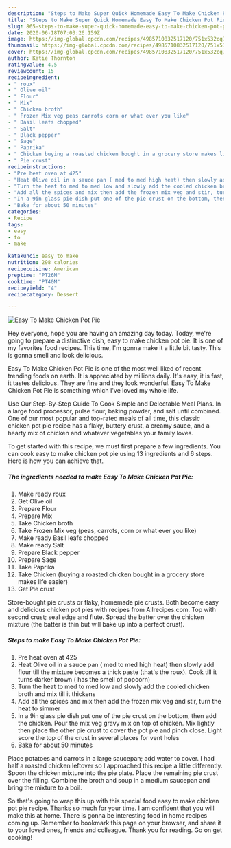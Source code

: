 ```yaml
---
description: "Steps to Make Super Quick Homemade Easy To Make Chicken Pot Pie"
title: "Steps to Make Super Quick Homemade Easy To Make Chicken Pot Pie"
slug: 865-steps-to-make-super-quick-homemade-easy-to-make-chicken-pot-pie
date: 2020-06-18T07:03:26.159Z
image: https://img-global.cpcdn.com/recipes/4985710832517120/751x532cq70/easy-to-make-chicken-pot-pie-recipe-main-photo.jpg
thumbnail: https://img-global.cpcdn.com/recipes/4985710832517120/751x532cq70/easy-to-make-chicken-pot-pie-recipe-main-photo.jpg
cover: https://img-global.cpcdn.com/recipes/4985710832517120/751x532cq70/easy-to-make-chicken-pot-pie-recipe-main-photo.jpg
author: Katie Thornton
ratingvalue: 4.5
reviewcount: 15
recipeingredient:
- " roux"
- " Olive oil"
- " Flour"
- " Mix"
- " Chicken broth"
- " Frozen Mix veg peas carrots corn or what ever you like"
- " Basil leafs chopped"
- " Salt"
- " Black pepper"
- " Sage"
- " Paprika"
- " Chicken buying a roasted chicken bought in a grocery store makes life easier"
- " Pie crust"
recipeinstructions:
- "Pre heat oven at 425"
- "Heat Olive oil in a sauce pan ( med to med high heat) then slowly add flour till the mixture becomes a thick paste (that&#39;s the roux). Cook till it turns darker brown ( has the smell of popcorn)"
- "Turn the heat to med to med low and slowly add the cooled chicken broth and mix till it thickens"
- "Add all the spices and mix then add the frozen mix veg and stir, turn the heat to simmer"
- "In a 9in glass pie dish put one of the pie crust on the bottom, then add the chicken. Pour the mix veg gravy mix on top of chicken. Mix lightly then place the other pie crust to cover the pot pie and pinch close. Light score the top of the crust  in several places for vent holes"
- "Bake for about 50 minutes"
categories:
- Recipe
tags:
- easy
- to
- make

katakunci: easy to make 
nutrition: 298 calories
recipecuisine: American
preptime: "PT26M"
cooktime: "PT40M"
recipeyield: "4"
recipecategory: Dessert

---
```



![Easy To Make Chicken Pot Pie](https://img-global.cpcdn.com/recipes/4985710832517120/751x532cq70/easy-to-make-chicken-pot-pie-recipe-main-photo.jpg)

Hey everyone, hope you are having an amazing day today. Today, we're going to prepare a distinctive dish, easy to make chicken pot pie. It is one of my favorites food recipes. This time, I'm gonna make it a little bit tasty. This is gonna smell and look delicious.

Easy To Make Chicken Pot Pie is one of the most well liked of recent trending foods on earth. It is appreciated by millions daily. It's easy, it is fast, it tastes delicious. They are fine and they look wonderful. Easy To Make Chicken Pot Pie is something which I've loved my whole life.

Use Our Step-By-Step Guide To Cook Simple and Delectable Meal Plans. In a large food processor, pulse flour, baking powder, and salt until combined. One of our most popular and top-rated meals of all time, this classic chicken pot pie recipe has a flaky, buttery crust, a creamy sauce, and a hearty mix of chicken and whatever vegetables your family loves.


To get started with this recipe, we must first prepare a few ingredients. You can cook easy to make chicken pot pie using 13 ingredients and 6 steps. Here is how you can achieve that.

<!--inarticleads1-->

##### The ingredients needed to make Easy To Make Chicken Pot Pie:

1. Make ready  roux
1. Get  Olive oil
1. Prepare  Flour
1. Prepare  Mix
1. Take  Chicken broth
1. Take  Frozen Mix veg (peas, carrots, corn or what ever you like)
1. Make ready  Basil leafs chopped
1. Make ready  Salt
1. Prepare  Black pepper
1. Prepare  Sage
1. Take  Paprika
1. Take  Chicken (buying a roasted chicken bought in a grocery store makes life easier)
1. Get  Pie crust


Store-bought pie crusts or flaky, homemade pie crusts. Both become easy and delicious chicken pot pies with recipes from Allrecipes.com. Top with second crust; seal edge and flute. Spread the batter over the chicken mixture (the batter is thin but will bake up into a perfect crust). 

<!--inarticleads2-->

##### Steps to make Easy To Make Chicken Pot Pie:

1. Pre heat oven at 425
1. Heat Olive oil in a sauce pan ( med to med high heat) then slowly add flour till the mixture becomes a thick paste (that&#39;s the roux). Cook till it turns darker brown ( has the smell of popcorn)
1. Turn the heat to med to med low and slowly add the cooled chicken broth and mix till it thickens
1. Add all the spices and mix then add the frozen mix veg and stir, turn the heat to simmer
1. In a 9in glass pie dish put one of the pie crust on the bottom, then add the chicken. Pour the mix veg gravy mix on top of chicken. Mix lightly then place the other pie crust to cover the pot pie and pinch close. Light score the top of the crust  in several places for vent holes
1. Bake for about 50 minutes


Place potatoes and carrots in a large saucepan; add water to cover. I had half a roasted chicken leftover so I approached this recipe a little differently. Spoon the chicken mixture into the pie plate. Place the remaining pie crust over the filling. Combine the broth and soup in a medium saucepan and bring the mixture to a boil. 

So that's going to wrap this up with this special food easy to make chicken pot pie recipe. Thanks so much for your time. I am confident that you will make this at home. There is gonna be interesting food in home recipes coming up. Remember to bookmark this page on your browser, and share it to your loved ones, friends and colleague. Thank you for reading. Go on get cooking!
